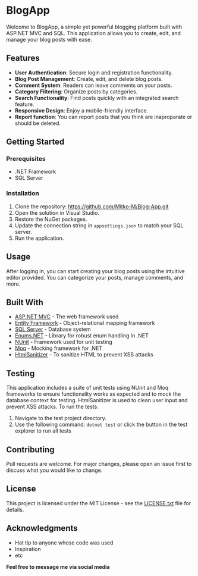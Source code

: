 # BlogApp

Welcome to BlogApp, a simple yet powerful blogging platform built with ASP.NET MVC and SQL. This application allows you to create, edit, and manage your blog posts with ease.

## Features

- **User Authentication**: Secure login and registration functionality.
- **Blog Post Management**: Create, edit, and delete blog posts.
- **Comment System**: Readers can leave comments on your posts.
- **Category Filtering**: Organize posts by categories.
- **Search Functionality**: Find posts quickly with an integrated search feature.
- **Responsive Design**: Enjoy a mobile-friendly interface.
- **Report function**: You can report posts that you think are inaproparate or should be deleted.

## Getting Started

### Prerequisites

- .NET Framework
- SQL Server

### Installation

1. Clone the repository: https://github.com/Mitko-M/Blog-App.git
2. Open the solution in Visual Studio.
3. Restore the NuGet packages.
4. Update the connection string in `appsettings.json` to match your SQL server.
5. Run the application.

## Usage

After logging in, you can start creating your blog posts using the intuitive editor provided. You can categorize your posts, manage comments, and more.

## Built With

- [ASP.NET MVC](https://dotnet.microsoft.com/apps/aspnet/mvc) - The web framework used
- [Entity Framework](https://docs.microsoft.com/en-us/ef/) - Object-relational mapping framework
- [SQL Server](https://www.microsoft.com/en-us/sql-server) - Database system
- [Enums.NET](https://github.com/TylerBrinkley/Enums.NET) - Library for robust enum handling in .NET
- [NUnit](https://nunit.org/) - Framework used for unit testing
- [Moq](https://github.com/moq/moq4) - Mocking framework for .NET
- [HtmlSanitizer](https://github.com/mganss/HtmlSanitizer) - To sanitize HTML to prevent XSS attacks

## Testing

This application includes a suite of unit tests using NUnit and Moq frameworks to ensure functionality works as expected and to mock the database context for testing. HtmlSanitizer is used to clean user input and prevent XSS attacks. To run the tests:

1. Navigate to the test project directory.
2. Use the following command: ```dotnet test``` or click the button in the test explorer to run all tests

## Contributing

Pull requests are welcome. For major changes, please open an issue first to discuss what you would like to change.

## License

This project is licensed under the MIT License - see the [LICENSE.txt](https://github.com/Mitko-M/Blog-App/blob/development/LICENSE.txt) file for details.

## Acknowledgments

- Hat tip to anyone whose code was used
- Inspiration
- etc

**Feel free to message me via social media**
